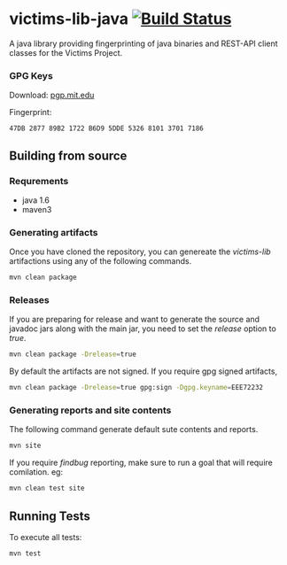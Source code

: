 victims-lib-java [![Build Status](https://travis-ci.org/victims/victims-lib-java.png)](https://travis-ci.org/victims/victims-lib-java)
================

A java library providing fingerprinting of java binaries and REST-API client classes for the Victims Project.

### GPG Keys
Download: [pgp.mit.edu](http://pgp.mit.edu:11371/pks/lookup?search=0xEEE72232&op=index)

Fingerprint:
```
47DB 2877 89B2 1722 B6D9 5DDE 5326 8101 3701 7186
```
## Building from source
### Requrements
* java 1.6
* maven3

### Generating artifacts
Once you have cloned the repository, you can genereate the _victims-lib_ artifactions using any of the following commands.
```sh
mvn clean package
```

### Releases
If you are preparing for release and want to generate the source and javadoc jars along with the main jar, you need to set the _release_ option to _true_.
```sh
mvn clean package -Drelease=true
```

By default the artifacts are not signed. If you require gpg signed artifacts,
```sh
mvn clean package -Drelease=true gpg:sign -Dgpg.keyname=EEE72232
```

### Generating reports and site contents
The following command generate default sute contents and reports.
```sh
mvn site
```

If you require _findbug_ reporting, make sure to run a goal that will require comilation. eg:
```sh
mvn clean test site
```

## Running Tests
To execute all tests:
```sh
mvn test
```
